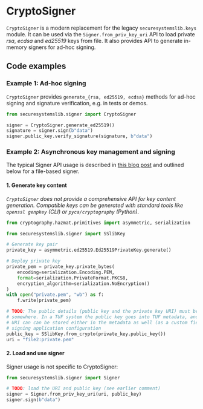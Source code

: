 
# CryptoSigner

`CryptoSigner` is a modern replacement for the legacy `securesystemslib.keys`
module. It can be used via the `Signer.from_priv_key_uri` API to load private
*rsa*, *ecdsa* and *ed25519* keys from file. It also provides API to generate
in-memory signers for ad-hoc signing.

## Code examples

### Example 1: Ad-hoc signing

`CryptoSigner` provides `generate_{rsa, ed25519, ecdsa}` methods for ad-hoc
signing and signature verification, e.g. in tests or demos.

```python
from securesystemslib.signer import CryptoSigner

signer = CryptoSigner.generate_ed25519()
signature = signer.sign(b"data")
signer.public_key.verify_signature(signature, b"data")
```

### Example 2: Asynchronous key management and signing

The typical Signer API usage is described in
[this blog post](https://theupdateframework.github.io/python-tuf/2023/01/24/securesystemslib-signer-api.html)
and outlined below for a file-based signer.

#### 1. Generate key content
*`CryptoSigner` does not provide a comprehensive API for key content generation.
Compatible keys can be generated with standard tools like `openssl genpkey` (CLI) or
`pyca/cryptography` (Python).*

```python
from cryptography.hazmat.primitives import asymmetric, serialization

from securesystemslib.signer import SSlibKey

# Generate key pair
private_key = asymmetric.ed25519.Ed25519PrivateKey.generate()

# Deploy private key
private_pem = private_key.private_bytes(
    encoding=serialization.Encoding.PEM,
    format=serialization.PrivateFormat.PKCS8,
    encryption_algorithm=serialization.NoEncryption()
)
with open("private.pem", "wb") as f:
    f.write(private_pem)

# TODO: The public details (public key and the private key URI) must be stored
# somewhere. In a TUF system the public key goes into TUF metadata, and the
# URI can can be stored either in the metadata as well (as a custom field) or in
# signing application configuration
public_key = SSlibKey.from_crypto(private_key.public_key())
uri = "file2:private.pem"
```

#### 2. Load and use signer

Signer usage is not specific to CryptoSigner:

```python
from securesystemslib.signer import Signer

# TODO: load the URI and public key (see earlier comment)
signer = Signer.from_priv_key_uri(uri, public_key)
signer.sign(b"data")
```
